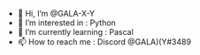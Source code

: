 - 👋 Hi, I’m @GALA-X-Y
- 👀 I’m interested in : Python
- 🌱 I’m currently learning : Pascal
-  📫 How to reach me : Discord @GALA)(Y#3489

<!---
GALA-X-Y/GALA-X-Y is a ✨ special ✨ repository because its `README.md` (this file) appears on your GitHub profile.
You can click the Preview link to take a look at your changes.
--->
